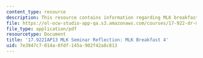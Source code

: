 ```yaml
---
content_type: resource
description: This resource contains information regarding MLK breakfast 4.
file: https://ol-ocw-studio-app-qa.s3.amazonaws.com/courses/17-922-dr-martin-luther-king-jr-iap-design-seminar-january-iap-2013/7e3947c7014a0fdf145a902f42a8c813_MIT17_922IAP13_RefPapr1D.pdf
file_type: application/pdf
resourcetype: Document
title: '17.922IAP13 MLK Seminar Reflection: MLK Breakfast 4'
uid: 7e3947c7-014a-0fdf-145a-902f42a8c813
---
```

